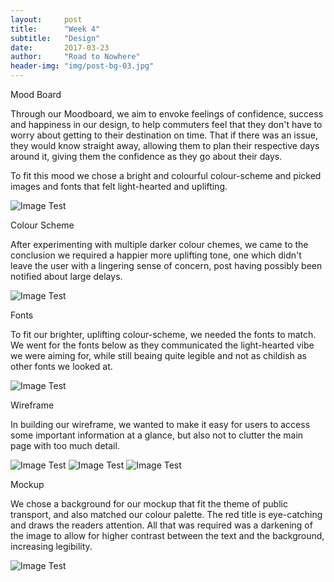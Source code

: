 ```yaml
---
layout:     post
title:      "Week 4"
subtitle:   "Design"
date:       2017-03-23
author:     "Road to Nowhere"
header-img: "img/post-bg-03.jpg"
---
```


Mood Board

Through our Moodboard, we aim to envoke feelings of confidence, success and happiness in our design, to help commuters feel that they don't have to worry about getting to their destination on time. That if there was an issue, they would know straight away, allowing them to plan their respective days around it, giving them the confidence as they go about their days.

To fit this mood we chose a bright and colourful colour-scheme and picked images and fonts that felt light-hearted and uplifting.

<img src="{{ site.baseurl }}/images/blog/week4/Moodboard-1.png" alt="Image Test">

Colour Scheme

After experimenting with multiple darker colour chemes, we came to the conclusion we required a happier more uplifting tone,  one which didn't leave the user with a lingering sense of concern, post having possibly been notified about large delays.

<img src="{{ site.baseurl }}/images/blog/week4/colour2.PNG" alt="Image Test">

Fonts

To fit our brighter, uplifting colour-scheme, we needed the fonts to match. We went for the fonts below as they communicated the light-hearted vibe we were aiming for, while still beaing quite legible and not as childish as other fonts we looked at.

<img src="{{ site.baseurl }}/images/blog/week4/fonts.PNG" alt="Image Test">

Wireframe

In building our wireframe, we wanted to make it easy for users to access some important information at a glance, but also not to clutter the main page with too much detail.

<img src="{{ site.baseurl }}/images/blog/week4/basicwireframe.PNG" alt="Image Test">

<img src="{{ site.baseurl }}/images/blog/week4/basicwireframe3.PNG" alt="Image Test">

<img src="{{ site.baseurl }}/images/blog/week4/basicwireframe4.PNG" alt="Image Test">


Mockup

We chose a background for our mockup that fit the theme of public transport, and also matched our colour palette. The red title is eye-catching and draws the readers attention. All that was required was a darkening of the image to allow for higher contrast between the text and the background, increasing legibility.

<img src="{{ site.baseurl }}/images/blog/week4/mockup2.PNG" alt="Image Test">


